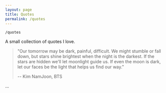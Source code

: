```yaml
---
layout: page
title: Quotes
permalink: /quotes
---
```


`/quotes`

A small collection of quotes I love.

> "Our tomorrow may be dark, painful, difficult. We might stumble or fall down, but stars shine brightest when the night is the darkest. If the stars are hidden we'll let moonlight guide us. If even the moon is dark, let our faces be the light that helps us find our way." 
>
> -- Kim NamJoon, BTS

...

<style>
  .wrapper {
    max-width: 58em;
  }
</style>
